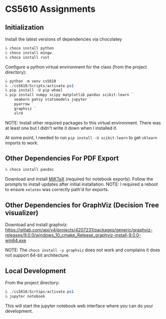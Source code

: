 # CS5610 Assignments

## Initialization

Install the latest versions of dependencies via chocolatey

```PowerShell
& choco install python
& choco install mingw
& choco install rust
```

Configure a python virtual environment for the class (from the project directory):

```PowerShell
& python -m venv cs5610
& ./cs5610/Scripts/activate.ps1
& pip install -U pip wheel
& pip install numpy scipy matplotlib pandas scikit-learn `
	seaborn patsy statsmodels jupyter `
	pyarrow `
	graphviz `
	xlrd
```

NOTE: Install other required packages to this virtual environment.
There was at least one but I didn't write it down when I installed it.


At some point, I needed to run `pip install -U scikit-learn` to get `sklearn` imports to work.

## Other Dependencies For PDF Export

```PowerShell
& choco install pandoc
```

Download and install [MiKTeX](https://miktex.org/download) (required for notebook exports).
Follow the prompts to install updates after initial installation.
NOTE: I required a reboot to ensure `xelatex` was correctly path'd for exports.

## Other Dependencies for GraphViz (Decision Tree visualizer)

Download and install graphviz:
https://gitlab.com/api/v4/projects/4207231/packages/generic/graphviz-releases/9.0.0/windows_10_cmake_Release_graphviz-install-9.0.0-win64.exe


NOTE: The `choco install -y graphviz` does not work and complains it does not support 64-bit architecture.

## Local Development

From the project directory:

```PowerShell
& ./cs5610/Scrtips/activate.ps1
& jupyter notebook
```

This will start the jupyter notebook web interface where you can do your development.

